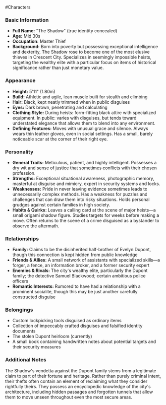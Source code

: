 #Characters

### Basic Information
- **Full Name:** "The Shadow" (true identity concealed)  
- **Age:** Mid 30s  
- **Occupation:** Master Thief  
- **Background:** Born into poverty but possessing exceptional intelligence and dexterity, The Shadow rose to become one of the most elusive thieves in Crescent City. Specializes in seemingly impossible heists, targeting the wealthy elite with a particular focus on items of historical significance rather than just monetary value.  

### Appearance
- **Height:** 5'11" (1.80m)  
- **Build:** Athletic and agile, lean muscle built for stealth and climbing  
- **Hair:** Black, kept neatly trimmed when in public disguises  
- **Eyes:** Dark brown, penetrating and calculating  
- **Clothing Style:** During heists: form-fitting black attire with specialized equipment. In public: varies with disguises, but tends toward understated elegance that allows them to blend into any environment.  
- **Defining Features:** Moves with unusual grace and silence. Always wears thin leather gloves, even in social settings. Has a small, barely noticeable scar at the corner of their right eye.  

### Personality
- **General Traits:** Meticulous, patient, and highly intelligent. Possesses a dry wit and sense of justice that sometimes conflicts with their chosen profession.  
- **Strengths:** Exceptional situational awareness, photographic memory, masterful at disguise and mimicry, expert in security systems and locks.  
- **Weaknesses:** Pride in never leaving evidence sometimes leads to unnecessarily complex methods. Has a weakness for puzzles and challenges that can draw them into risky situations. Holds personal grudges against certain families in high society.  
- **Habits & Quirks:** Leaves a calling card at the scene of major heists—a small origami shadow figure. Studies targets for weeks before making a move. Often returns to the scene of a crime disguised as a bystander to observe the aftermath.  

### Relationships
- **Family:** Claims to be the disinherited half-brother of Evelyn Dupont, though this connection is kept hidden from public knowledge  
- **Friends & Allies:** A small network of assistants with specialized skills—a forger, a fence, an information broker, and a former security expert  
- **Enemies & Rivals:** The city's wealthy elite, particularly the Dupont family; the detective Samuel Blackwood; certain ambitious police officers  
- **Romantic Interests:** Rumored to have had a relationship with a prominent socialite, though this may be just another carefully constructed disguise  

### Belongings
- Custom lockpicking tools disguised as ordinary items
- Collection of impeccably crafted disguises and falsified identity documents
- The stolen Dupont heirloom (currently)
- A small book containing handwritten notes about potential targets and their security measures

### Additional Notes
The Shadow's vendetta against the Dupont family stems from a legitimate claim to part of their fortune and heritage. Rather than purely criminal intent, their thefts often contain an element of reclaiming what they consider rightfully theirs. They possess an encyclopedic knowledge of the city's architecture, including hidden passages and forgotten tunnels that allow them to move unseen throughout even the most secure areas.